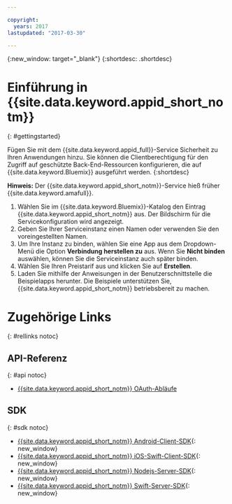 ```yaml
---

copyright:
  years: 2017
lastupdated: "2017-03-30"

---
```


{:new_window: target="_blank"}
{:shortdesc: .shortdesc}

# Einführung in {{site.data.keyword.appid_short_notm}}
{: #gettingstarted}

Fügen Sie mit dem {{site.data.keyword.appid_full}}-Service Sicherheit zu Ihren Anwendungen hinzu. Sie können die Clientberechtigung für den Zugriff auf geschützte Back-End-Ressourcen konfigurieren, die auf {{site.data.keyword.Bluemix}} ausgeführt werden.
{:shortdesc}

**Hinweis:** Der {{site.data.keyword.appid_short_notm}}-Service hieß früher {{site.data.keyword.amafull}}.


1. Wählen Sie im {{site.data.keyword.Bluemix}}-Katalog den Eintrag {{site.data.keyword.appid_short_notm}} aus. Der Bildschirm für die Servicekonfiguration wird angezeigt.
2. Geben Sie Ihrer Serviceinstanz einen Namen oder verwenden Sie den voreingestellten Namen.
3. Um Ihre Instanz zu binden, wählen Sie eine App aus dem Dropdown-Menü die Option **Verbindung herstellen zu** aus. Wenn Sie **Nicht binden** auswählen, können Sie die Serviceinstanz auch später binden.
4. Wählen Sie Ihren Preistarif aus und klicken Sie auf **Erstellen**.
5. Laden Sie mithilfe der Anweisungen in der Benutzerschnittstelle die Beispielapps herunter. Die Beispiele unterstützen Sie, {{site.data.keyword.appid_short_notm}} betriebsbereit zu machen.



# Zugehörige Links
{: #rellinks notoc}

## API-Referenz
{: #api notoc}

* [{{site.data.keyword.appid_short_notm}} OAuth-Abläufe](https://appid-oauth.ng.bluemix.net/swagger-ui/#!/Authorization_Server_V3/authorization)

## SDK
{: #sdk notoc}

* [{{site.data.keyword.appid_short_notm}} Android-Client-SDK](https://github.com/ibm-cloud-security/appid-clientsdk-android){: new_window}
* [{{site.data.keyword.appid_short_notm}} iOS-Swift-Client-SDK](https://github.com/ibm-cloud-security/appid-clientsdk-swift){: new_window}
* [{{site.data.keyword.appid_short_notm}} Nodejs-Server-SDK](https://github.com/ibm-cloud-security/appid-serversdk-nodejs){: new_window}
* [{{site.data.keyword.appid_short_notm}} Swift-Server-SDK](https://github.com/ibm-cloud-security/appid-serversdk-swift){: new_window}
